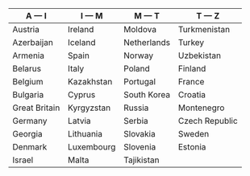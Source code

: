 | A — I | I — M | M — T | T — Z |
| ----- | ----- | ----- | ----- |
| Austria | Ireland | Moldova | Turkmenistan |
| Azerbaijan | Iceland | Netherlands | Turkey |
| Armenia | Spain | Norway | Uzbekistan |
| Belarus | Italy | Poland | Finland |
| Belgium | Kazakhstan | Portugal | France |
| Bulgaria | Cyprus | South Korea | Croatia |
| Great Britain | Kyrgyzstan | Russia | Montenegro |
| Germany | Latvia | Serbia | Czech Republic |
| Georgia | Lithuania | Slovakia | Sweden |
| Denmark | Luxembourg | Slovenia | Estonia |
| Israel | Malta | Tajikistan |  |

